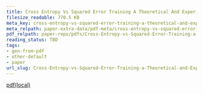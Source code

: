 ```yaml
---
title: Cross Entropy Vs Squared Error Training A Theoretical And Experimental Comparison
filesize_readable: 770.5 KB
meta_key: cross-entropy-vs-squared-error-training-a-theoretical-and-experimental-comparison
meta_relpath: paper-extra-data/pdf-meta/cross-entropy-vs-squared-error-training-a-theoretical-and-experimental-comparison.yaml
pdf_relpath: paper-repo/pdfs/Cross-Entropy-vs-Squared-Error-Training-a-Theoretical-and-Experimental-Comparison.pdf
reading_status: TBD
tags:
- gen-from-pdf
- other-default
- paper
url_slug: Cross-Entropy-vs-Squared-Error-Training-a-Theoretical-and-Experimental-Comparison
---
```


[pdf(local)](../../paper-repo/pdfs/Cross-Entropy-vs-Squared-Error-Training-a-Theoretical-and-Experimental-Comparison.pdf)
